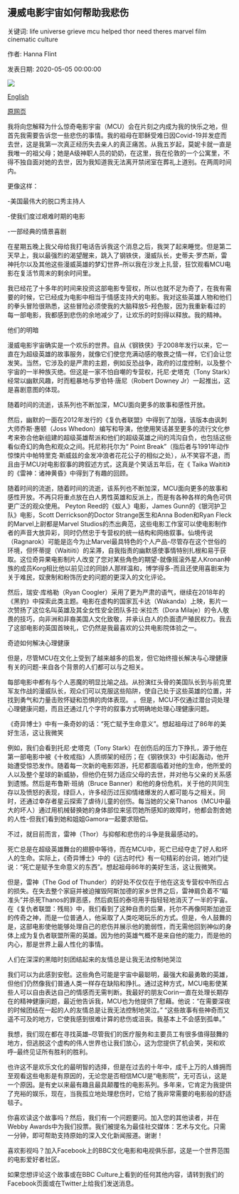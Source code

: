## 漫威电影宇宙如何帮助我悲伤

关键词: life universe grieve mcu helped thor need theres marvel film cinematic culture

作者: Hanna Flint

发表日期: 2020-05-05 00:00:00

![](https://ichef.bbci.co.uk/wwfeatures/live/624_351/images/live/p0/8c/9k/p08c9kwn.jpg)

[English](How%20the%20Marvel%20Cinematic%20Universe%20has%20helped%20me%20grieve.md)

[原网页](https://www.bbc.com/culture/story/20200505-how-the-marvel-cinematic-universe-has-comforted-me-in-grief)

我将向您解释为什么惊奇电影宇宙（MCU）会在片刻之内成为我的快乐之地，但首先我需要告诉您一些悲伤的事情。我的祖母在耶稣受难日因Covid-19并发症而去世，这是我第一次真正经历失去亲人的真正痛苦。从我五岁起，莫妮卡就一直是我唯一的祖父​​母；她是A级神职人员的奶奶，在这里，我在伦敦的一个公寓里，不得不独自面对她的去世，因为我知道我无法离开禁闭室在葬礼上道别。在两周时间内。

更像这样：

-美国最伟大的脱口秀主持人

-使我们度过艰难时期的电影

-一部经典的情景喜剧

在星期五晚上我父母给我打电话告诉我这个消息之后，我哭了起来睡觉。但是第二天早上，我以最强烈的渴望醒来，跳入了钢铁侠，漫威队长，史蒂夫·罗杰斯，雷神托尔以及其他这些漫威英雄的梦幻世界–所以我在沙发上扎营，狂饮观看MCU电影在复活节周末的剩余时间里。

我已经花了十多年的时间来投资这部电影专营权，所以也就不足为奇了，在我有需要的时候，它已经成为电影中相当于情感支持犬的电影。我对这些英雄人物和他们的拳头冒险很熟悉，这些冒险必须使我的大脑释放5-羟色胺，因为我重新看过的每一部电影，我都感到悲伤的余地减少了，让欢乐的时刻得以释放。我的精神。

他们的明暗

漫威电影宇宙确实是一个欢乐的世界。自从《钢铁侠》于2008年发行以来，它一直在为超级英雄的故事服务，就像它们使您充满动感的敬畏之情一样，它们会让您发笑。当然，它涉及的是严肃的主题，例如反恐战争，政府的过度控制，以及整个宇宙的一半种族灭绝。但这是一家不怕自嘲的专营权，托尼·史塔克（Tony Stark）经常以幽默风趣，时而粗暴地与罗伯特·唐尼（Robert Downey Jr）一起推出，这是喜剧意图的体现。

随着时间的流逝，该系列也不断加深，MCU面向更多的故事和感性开放。

然后，幽默的一面在2012年发行的《复仇者联盟》中得到了加强，该版本由讽刺大师乔斯·惠顿（Joss Whedon）编写和导演，他使用笑话甚至更多的流行文化参考来弥合他新组建的超级英雄帮派和他们的超级英雄之间的鸿沟自负，也包括这些看似奇幻的角色和观众之间。托尼称托尔为“ Point Break”（指后者与1991年动作惊悚片中帕特里克·斯威兹的金发冲浪者花花公子的相似之处），从不笑容不退，而且由于MCU对电影叙事的跨叙述方式，这真是个笑话五年后，在《 Taika Waititi》的《雷神：诸神黄昏》中得到了有趣的回顾。

随着时间的流逝，随着时间的流逝，该系列也不断加深，MCU面向更多的故事和感性开放。不再只将重点放在白人男性英雄和反派上，而是有各种各样的角色可供更广泛的观众使用。 Peyton Reed的《蚁人》电影，James Gunn的《银河护卫队》电影，Scott Derrickson的Doctor Strange医生和Anna Boden和Ryan Fleck的Marvel上尉都是Marvel Studios的杰出典范，这些电影工作室可以使电影制作者的声音大放异彩，同时仍然忠于专营权的统一结构和网络叙事。仙境传说（Ragnarok）可能是迄今为止Marvel最具特色的个人产品-尽管存在这个世俗的环境，但怀蒂提（Waitiiti）的呆滞，自我指责的幽默感使事情特别扎根和易于获取。这位奇异果电影制片人改变了您对某些角色的期望-就像摇滚外星人Kronan种族的成员Korg相比他以前见过的同龄人那样温和，博学得多-而且还使用喜剧来为关于难民，奴隶制和粉饰历史的问题的更深入的文化评论。

然后，瑞安·库格勒（Ryan Coogler）采用了更为严肃的语气，继续在2018年的《黑豹》中探索此类主题。电影在虚构的国家瓦卡达（Wakanda）上映，影片一次赞扬了这位名叫英雄及其全女性安全团队多拉·米拉杰（Dora Milaje）的令人敬畏的技巧，向非洲和非裔美国人文化致敬，并承认白人的负面遗产殖民权力。我去了这部电影的英国首映礼，它仍然是我最喜欢的公共电影院体验之一。

奇迹如何解决心理健康

但是，尽管MCU在文化上受到了越来越多的启发，但它始终擅长解决与心理健康有关的问题-来自各个背景的人们都可以与之相关。

每部电影中都有与个人恶魔的明显比喻之战。从扮演红头骨的美国队长到与前克里军友作战的漫威队长，观众们可以克服这些陷阱，使自己处于这些英雄的位置，并找到勇气和力量击败怀疑和恐惧的肉体表现。 。但是，MCU不仅通过潜台词处理心理健康问题，而且还通过几个字符的叙事方式明确地处理心理健康问题。

《奇异博士》中有一条奇妙的话：“死亡赋予生命意义”。想起祖母过了86年的美好生活，这让我微笑

例如，我们会看到托尼·史塔克（Tony Stark）在创伤后的压力下挣扎，源于他在第一部电影中被《十枚戒指》人质绑架的经历；在《钢铁侠3》中引起轰动，他开始遭受惊恐发作。随着每一次新的电影郊游，托尼都面临着对他的生命，他所爱的人以及整个星球的新威胁，但他仍在努力适应父母的去世，并对他与父亲的关系感到遗憾。然后是布鲁斯·班纳（Bruce Banner）和他的身份危机，关于他的共同生存以及愤怒的表现，绿巨人，许多经历过压抑情绪爆发的人都可能与之相关。同时，还通过幸存者星云探索了虐待儿童的创伤。每当她的父亲Thanos（MCU中最大的坏人）通过用机械替换她的身体部位来惩罚她所感知的故障时，他都会割舍她的人性-但我们看到她和姐姐Gamora一起要求赔偿。

不过，就目前而言，雷神（Thor）与抑郁和悲伤的斗争是我最感动的。

死亡总是在超级英雄舞台的翅膀中等待，而在MCU中，死亡已经夺走了好人和坏人的生命。实际上，《奇异博士》中的《远古时代》有一句精彩的台词，她对门徒说：“死亡是赋予生命意义的东西”。想起祖母86年的美好生活，这让我微笑。

但是，雷神（The God of Thunder）的好处不仅仅在于他在这支专营权中所应占的损失。在失去整个家庭并被迫摧毁阿斯加德的家乡世界之后，雷神肩负着不“瞄准头”并杀死Thanos的罪恶感，然后疯狂的泰坦用手指轻轻地消灭了一半的宇宙。在《复仇者联盟：残局》中，我们看到了这种自责的后果，托尔不再像阿斯加迪亚的传奇之神，而是一位普通人，他采取了人类吃喝玩乐的方式。但是，令人鼓舞的是，这部电影使他能够处理自己的悲伤并展示他的脆弱性，而无需他回到神似的身体上成为复仇者联盟所需的英雄。因为他的英雄气概不是来自他的能力，而是他的内心，那是世界上最人性化的事情。

人们在深深的黑暗时刻团结起来的友情总是让我无法控制地哭泣

我们可以为此感到安慰。这些角色可能是宇宙中最聪明，最强大和最勇敢的英雄，但他们仍然像我们普通人类一样存在缺陷和挣扎。通过这种方式，MCU电影使某些人可以自由表达自己的情感而无需判断。我最好的朋友Corin一直在处理长期存在的精神健康问题，最近他告诉我，MCU也为他提供了慰藉。他说：“在需要深夜的时候团结在一起的人的友情总是让我无法控制地哭泣。” “这些故事有些神奇而又遥不可及的地方，它使我感到很难计算的悲伤或沮丧。我基本上不会感到孤单。”

我想，我们现在都在寻找英雄–尽管我们的医疗服务和主要员工有很多值得鼓舞的地方，但逃脱这个虚构的伟人世界也让我们放心，这为您提供了机会笑，哭和欢呼–最终见证所有胜利的胜利。

也许这不是欢乐文化的最明智的选择，但是在过去的十年中，成千上万的人蜂拥而至观看这些电影是有原因的，无论您是否相信MCU是“电影院”，无可否认，这是一个原因。是有史以来最有趣且最具颠覆性的电影系列。多年来，它肯定为我提供了充裕的娱乐，现在，当我孤立地处理悲伤时，它给了我非常需要的电影般的舒适毯子。

你喜欢读这个故事吗？然后，我们有一个问题要问。加入您的其他读者，并在Webby Awards中为我们投票。我们被提名为最佳社交媒体：艺术与文化。只需一分钟，即可帮助支持原始的深入文化新闻报道。谢谢！

喜欢影视吗？加入Facebook上的BBC文化电影和电视俱乐部，这是一个世界范围的电影爱好者社区。

如果您想评论这个故事或在BBC Culture上看到的任何其他内容，请转到我们的Facebook页面或在Twitter上给我们发送消息。